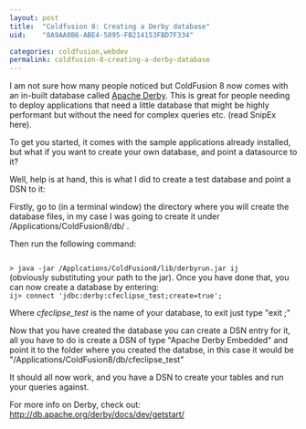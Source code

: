```yaml
---
layout: post
title:  "Coldfusion 8: Creating a Derby database"
uid:	"8A9AA0B6-ABE4-5895-FB214153FBD7F334"

categories: coldfusion,webdev
permalink: coldfusion-8-creating-a-derby-database
---
```

I am not sure how many people noticed but ColdFusion 8 now comes with an in-built database called <a href="http://db.apache.org/derby/">Apache Derby</a>. This is great for people needing to deploy applications that need a little database that might be highly performant but without the need for complex queries etc.  (read SnipEx here).

To get you started, it comes with the sample applications already installed, but what if you want to create your own database, and point a datasource to it?

Well, help is at hand, this is what I did to create a test database and point a DSN to it:

Firstly, go to (in a terminal window) the directory where you will create the database files, in my case I was going to create it under /Applications/ColdFusion8/db/ .

Then run the following command:

<code>
> java -jar /Applcations/ColdFusion8/lib/derbyrun.jar ij
</code>
(obviously substituting your path to the jar). Once you have done that, you can now create a database by entering:

<code>
ij> connect 'jdbc:derby:cfeclipse_test;create=true';
</code>

Where <em>cfeclipse_test</em> is the name of your database, to exit just type "exit ;"

Now that you have created the database you can create a DSN entry for it, all you have to do is create a DSN of type "Apache Derby Embedded" and point it to the folder where you created the databse, in this case it would be "/Applications/ColdFusion8/db/cfeclipse_test"

It should all now work, and you have a DSN to create your tables and run your queries against.

For more info on Derby, check out: <a href="http://db.apache.org/derby/docs/dev/getstart/">http://db.apache.org/derby/docs/dev/getstart/</a>